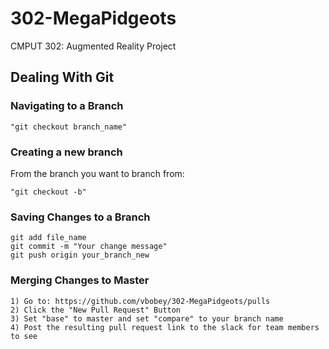 # 302-MegaPidgeots
CMPUT 302: Augmented Reality Project

Dealing With Git
-----------------------------------------------------
### Navigating to a Branch
```
"git checkout branch_name"
```

### Creating a new branch
From the branch you want to branch from:
```
"git checkout -b"
```

### Saving Changes to a Branch
```
git add file_name
git commit -m "Your change message"
git push origin your_branch_new
```

### Merging Changes to Master
```
1) Go to: https://github.com/vbobey/302-MegaPidgeots/pulls
2) Click the "New Pull Request" Button
3) Set "base" to master and set "compare" to your branch name
4) Post the resulting pull request link to the slack for team members to see
```
